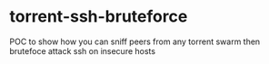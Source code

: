 # torrent-ssh-bruteforce
POC to show how you can sniff peers from any torrent swarm then brutefoce attack ssh on insecure hosts
